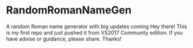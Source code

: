 # RandomRomanNameGen
A random Roman name generator with big updates coming
Hey there! This is my first repo and just pushed it from VS2017 Community edition.
If you have advise or guidance, please share. Thanks!
